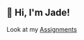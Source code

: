 ## 👋 Hi, I'm Jade!

<p>
 Look at my <a href="https://jade2u.github.io/sharedminds/" target="_blank">Assignments</a>
</p>
